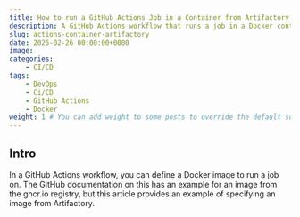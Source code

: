 ```yaml
---
title: How to run a GitHub Actions Job in a Container from Artifactory
description: A GitHub Actions workflow that runs a job in a Docker container from Artifactory.
slug: actions-container-artifactory
date: 2025-02-26 00:00:00+0000
image: 
categories:
    - CI/CD
tags:
    - DevOps
    - Ci/CD
    - GitHub Actions
    - Docker
weight: 1 # You can add weight to some posts to override the default sorting (date descending)
---
```


## Intro

In a GitHub Actions workflow, you can define a Docker image to run a job on.
The GitHub documentation on this has an example for an image from the ghcr.io
registry, but this article provides an example of specifying an image from
Artifactory.
